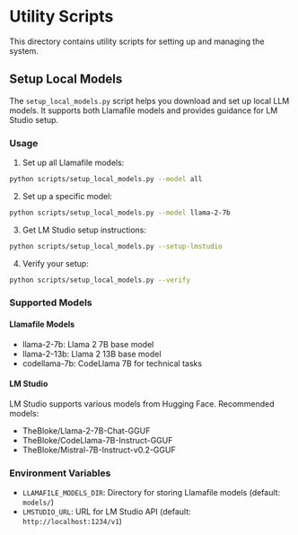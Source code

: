 # Utility Scripts

This directory contains utility scripts for setting up and managing the system.

## Setup Local Models

The `setup_local_models.py` script helps you download and set up local LLM models. It supports both Llamafile models and provides guidance for LM Studio setup.

### Usage

1. Set up all Llamafile models:
```bash
python scripts/setup_local_models.py --model all
```

2. Set up a specific model:
```bash
python scripts/setup_local_models.py --model llama-2-7b
```

3. Get LM Studio setup instructions:
```bash
python scripts/setup_local_models.py --setup-lmstudio
```

4. Verify your setup:
```bash
python scripts/setup_local_models.py --verify
```

### Supported Models

#### Llamafile Models
- llama-2-7b: Llama 2 7B base model
- llama-2-13b: Llama 2 13B base model
- codellama-7b: CodeLlama 7B for technical tasks

#### LM Studio
LM Studio supports various models from Hugging Face. Recommended models:
- TheBloke/Llama-2-7B-Chat-GGUF
- TheBloke/CodeLlama-7B-Instruct-GGUF
- TheBloke/Mistral-7B-Instruct-v0.2-GGUF

### Environment Variables

- `LLAMAFILE_MODELS_DIR`: Directory for storing Llamafile models (default: `models/`)
- `LMSTUDIO_URL`: URL for LM Studio API (default: `http://localhost:1234/v1`)